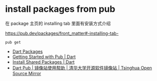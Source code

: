 # install packages from pub

在 package 主页的 installing tab 里面有安装方式介绍

https://pub.dev/packages/front_matter#-installing-tab-

```shell
pub get
```

- [Dart Packages](https://pub.dartlang.org/)
- [Getting Started with Pub | Dart](https://www.dartlang.org/tools/pub/get-started)
- [Install Shared Packages | Dart](https://www.dartlang.org/tutorials/libraries/shared-pkgs)
- [Dart Pub | 镜像站使用帮助 | 清华大学开源软件镜像站 | Tsinghua Open Source Mirror](https://mirror.tuna.tsinghua.edu.cn/help/dart-pub/)
